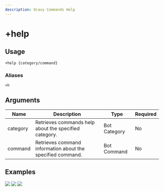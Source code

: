 ```yaml
---
description: Ocavy Commands Help
---
```


# +help

## Usage

```
+help {category/command}
```

### Aliases
```
+h
```

## Arguments

| Name     | Description                                                | Type         | Required |
| -------- | ---------------------------------------------------------- | ------------ | -------- |
| category | Retrieves commands help about the specified category.      | Bot Category | No       |
| command  | Retrieves command information about the specified command. | Bot Command  | No       |

## Examples

![](https://user-images.githubusercontent.com/111157596/184703339-8ceb6ae0-da08-4f76-9dd2-30a6205d4de1.jpg) ![](https://user-images.githubusercontent.com/111157596/184808293-1f5b5177-d735-423c-b9df-625879022225.jpg) ![](https://user-images.githubusercontent.com/111157596/184703487-b74878f2-5d04-4b34-8396-76e36ccf9253.jpg)
